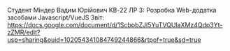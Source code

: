Студент Міндер Вадим Юрійович КВ-22
ЛР 3: Розробка Web-додатка засобами Javascript/VueJS
Звіт: https://docs.google.com/document/d/1ScbpbZJI5YuTVQUlaXMz4Qdp3Yt-zZMR/edit?usp=sharing&ouid=102054341084749244866&rtpof=true&sd=true